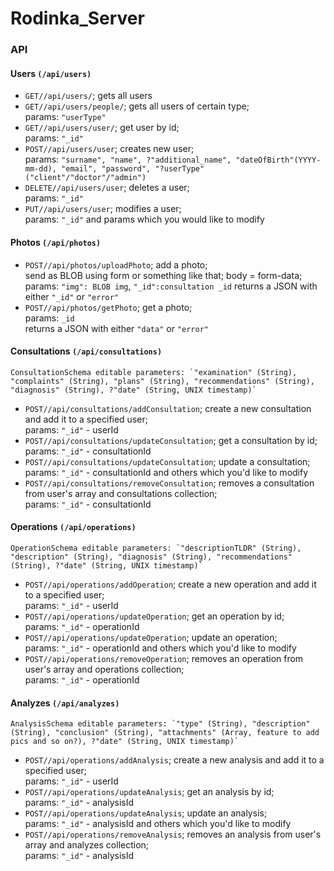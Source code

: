 # Rodinka_Server

### API
#### Users `(/api/users)`
- `GET//api/users/`;  gets all users
- `GET//api/users/people/`; gets all users of certain type;  
    params: `"userType"`
- `GET//api/users/user/`; get user by id;  
    params: `"_id"`
- `POST//api/users/user`; creates new user;  
    params: `"surname", "name", ?"additional_name", "dateOfBirth"(YYYY-mm-dd), "email", "password", "?userType" ("client"/"doctor"/"admin")`  
- `DELETE//api/users/user`; deletes a user;  
    params: `"_id"`  
- `PUT//api/users/user`; modifies a user;  
    params: `"_id"` and params which you would like to modify  
  
#### Photos `(/api/photos)`
- `POST//api/photos/uploadPhoto`; add a photo;  
    send as BLOB using form or something like that;  body = form-data; 
    params: `"img": BLOB img`, `"_id":consultation _id`
    returns a JSON with either `"_id"` or `"error"`
- `POST//api/photos/getPhoto`; get a photo;  
    params: `_id`  
    returns a JSON with either `"data"` or `"error"`

#### Consultations `(/api/consultations)`  
    ConsultationSchema editable parameters: `"examination" (String), "complaints" (String), "plans" (String), "recommendations" (String), "diagnosis" (String), ?"date" (String, UNIX timestamp)`  
- `POST//api/consultations/addConsultation`; create a new consultation and add it to a specified user;  
    params: `"_id"` - userId  
- `POST//api/consultations/updateConsultation`; get a consultation by id;      
    params: `"_id"` - consultationId  
- `POST//api/consultations/updateConsultation`; update a consultation;  
    params: `"_id"` - consultationId and others which you'd like to modify   
- `POST//api/consultations/removeConsultation`; removes a consultation from user's array and consultations collection;  
    params: `"_id"` - consultationId  

#### Operations `(/api/operations)`  
    OperationSchema editable parameters: `"descriptionTLDR" (String), "description" (String), "diagnosis" (String), "recommendations" (String), ?"date" (String, UNIX timestamp)`  
- `POST//api/operations/addOperation`; create a new operation and add it to a specified user;  
    params: `"_id"` - userId  
- `POST//api/operations/updateOperation`; get an operation by id;      
    params: `"_id"` - operationId  
- `POST//api/operations/updateOperation`; update an operation;  
    params: `"_id"` - operationId and others which you'd like to modify   
- `POST//api/operations/removeOperation`; removes an operation from user's array and operations collection;  
    params: `"_id"` - operationId  

#### Analyzes `(/api/analyzes)`  
    AnalysisSchema editable parameters: `"type" (String), "description" (String), "conclusion" (String), "attachments" (Array, feature to add pics and so on?), ?"date" (String, UNIX timestamp)`  
- `POST//api/operations/addAnalysis`; create a new analysis and add it to a specified user;  
    params: `"_id"` - userId  
- `POST//api/operations/updateAnalysis`; get an analysis by id;      
    params: `"_id"` - analysisId  
- `POST//api/operations/updateAnalysis`; update an analysis;  
    params: `"_id"` - analysisId and others which you'd like to modify   
- `POST//api/operations/removeAnalysis`; removes an analysis from user's array and analyzes collection;  
    params: `"_id"` - analysisId  